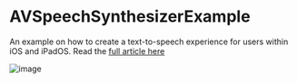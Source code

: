 # AVSpeechSynthesizerExample
An example on how to create a text-to-speech experience for users within iOS and iPadOS.
Read the [full article here](https://hoyelam.com/how-to-let-ios-speak-to-you/)

![image](https://user-images.githubusercontent.com/7579536/187037863-fed522c8-9a13-43c4-ba5e-21d6db91cbdf.png)
